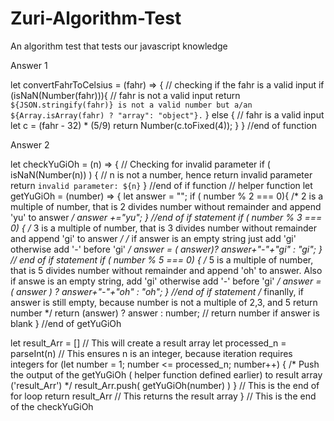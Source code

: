 # Zuri-Algorithm-Test
An algorithm test that tests our javascript knowledge



 
Answer 1 

 let convertFahrToCelsius = (fahr) => {
  // checking if the fahr is a valid input
  if (isNaN(Number(fahr))){
    // fahr is not a valid input
    return `${JSON.stringify(fahr)} is not a valid number but a/an ${Array.isArray(fahr) ? "array": "object"}.`
  } else {
    // fahr is a valid input
    let c = (fahr - 32) * (5/9)
    return Number(c.toFixed(4));
  }
}  //end of function





Answer 2


let checkYuGiOh = (n) => {
  // Checking for invalid parameter
  if ( isNaN(Number(n)) ) {
    // n is not a number, hence return invalid parameter
    return `invalid parameter: ${n}`
  } //end of if function
  // helper function
  let getYuGiOh = (number) => {
    let answer = "";
    if ( number % 2 === 0){
      /* 2 is a multiple of number, that is 2 divides number without remainder and append 'yu' to answer */
      answer +="yu";
    } //end of if statement
    if ( number % 3 === 0) {
      /* 3 is a multiple of number, that is 3 divides number without remainder and append 'gi' to answer */
      /* if answer is an empty string just add 'gi' otherwise add '-' before 'gi' */
      answer = ( answer)? answer+"-"+"gi" : "gi";
    } // end of if statement
    if ( number % 5 === 0) {
      /* 5 is a multiple of number, that is 5 divides number without remainder and append 'oh' to answer. Also if answe is an empty string, add 'gi' otherwise add '-' before 'gi' */
      answer = ( answer ) ? answer+"-"+"oh" : "oh";
    } //end of if statement
    /* finanlly, if answer is still empty, because number is not a multiple of 2,3, and 5 return number */
    return (answer) ? answer : number; // return number if answer is blank
  } //end of getYuGiOh

  let result_Arr = [] // This will create a result array
  let processed_n = parseInt(n)  // This ensures n is an integer, because iteration requires integers
  for (let number = 1; number <= processed_n; number++) {
    /* Push the output of the getYuGiOh ( helper function defined earlier) to result array ('result_Arr') */
    result_Arr.push( getYuGiOh(number) )
  } // This is the end of for loop
  return result_Arr // This returns the result array
} // This is the end of the checkYuGiOh
